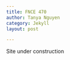 ```yaml
---
title: FNCE 470
author: Tanya Nguyen
category: Jekyll
layout: post

---
```


Site under construction